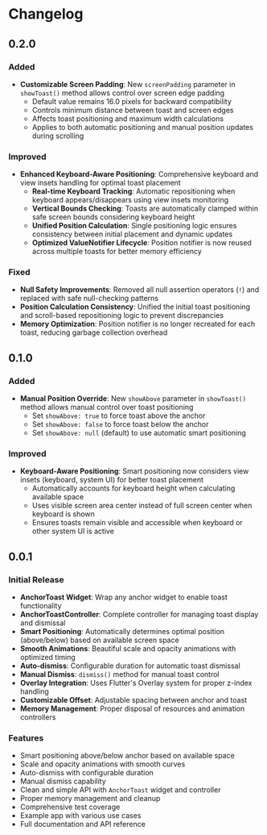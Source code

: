# Changelog

## 0.2.0

### Added
* **Customizable Screen Padding**: New `screenPadding` parameter in `showToast()` method allows control over screen edge padding
  - Default value remains 16.0 pixels for backward compatibility
  - Controls minimum distance between toast and screen edges
  - Affects toast positioning and maximum width calculations
  - Applies to both automatic positioning and manual position updates during scrolling

### Improved
* **Enhanced Keyboard-Aware Positioning**: Comprehensive keyboard and view insets handling for optimal toast placement
  - **Real-time Keyboard Tracking**: Automatic repositioning when keyboard appears/disappears using view insets monitoring
  - **Vertical Bounds Checking**: Toasts are automatically clamped within safe screen bounds considering keyboard height
  - **Unified Position Calculation**: Single positioning logic ensures consistency between initial placement and dynamic updates
  - **Optimized ValueNotifier Lifecycle**: Position notifier is now reused across multiple toasts for better memory efficiency

### Fixed
* **Null Safety Improvements**: Removed all null assertion operators (`!`) and replaced with safe null-checking patterns
* **Position Calculation Consistency**: Unified the initial toast positioning and scroll-based repositioning logic to prevent discrepancies
* **Memory Optimization**: Position notifier is no longer recreated for each toast, reducing garbage collection overhead

## 0.1.0

### Added
* **Manual Position Override**: New `showAbove` parameter in `showToast()` method allows manual control over toast positioning
  - Set `showAbove: true` to force toast above the anchor
  - Set `showAbove: false` to force toast below the anchor  
  - Set `showAbove: null` (default) to use automatic smart positioning

### Improved
* **Keyboard-Aware Positioning**: Smart positioning now considers view insets (keyboard, system UI) for better toast placement
  - Automatically accounts for keyboard height when calculating available space
  - Uses visible screen area center instead of full screen center when keyboard is shown
  - Ensures toasts remain visible and accessible when keyboard or other system UI is active

## 0.0.1

### Initial Release

* **AnchorToast Widget**: Wrap any anchor widget to enable toast functionality
* **AnchorToastController**: Complete controller for managing toast display and dismissal
* **Smart Positioning**: Automatically determines optimal position (above/below) based on available screen space
* **Smooth Animations**: Beautiful scale and opacity animations with optimized timing
* **Auto-dismiss**: Configurable duration for automatic toast dismissal
* **Manual Dismiss**: `dismiss()` method for manual toast control
* **Overlay Integration**: Uses Flutter's Overlay system for proper z-index handling
* **Customizable Offset**: Adjustable spacing between anchor and toast
* **Memory Management**: Proper disposal of resources and animation controllers

### Features

- Smart positioning above/below anchor based on available space
- Scale and opacity animations with smooth curves
- Auto-dismiss with configurable duration
- Manual dismiss capability
- Clean and simple API with `AnchorToast` widget and controller
- Proper memory management and cleanup
- Comprehensive test coverage
- Example app with various use cases
- Full documentation and API reference
